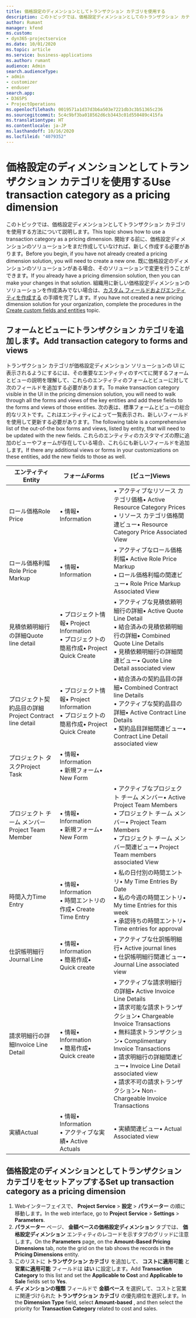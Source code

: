 ```yaml
---
title: 価格設定のディメンションとしてトランザクション カテゴリを使用する
description: このトピックでは、価格設定ディメンションとしてのトランザクション カテゴリの使用方法について説明します。
author: Rumant
manager: kfend
ms.custom:
- dyn365-projectservice
ms.date: 10/01/2020
ms.topic: article
ms.service: business-applications
ms.author: rumant
audience: Admin
search.audienceType:
- admin
- customizer
- enduser
search.app:
- D365PS
- ProjectOperations
ms.openlocfilehash: 0019571a1d37d3b6a503e7221db3c3b51365c236
ms.sourcegitcommit: 5c4c9bf3ba018562d6cb3443c01d550489c415fa
ms.translationtype: HT
ms.contentlocale: ja-JP
ms.lasthandoff: 10/16/2020
ms.locfileid: "4079352"
---
```

# <a name="use-transaction-category-as-a-pricing-dimension"></a><span data-ttu-id="3b203-103">価格設定のディメンションとしてトランザクション カテゴリを使用する</span><span class="sxs-lookup"><span data-stu-id="3b203-103">Use transaction category as a pricing dimension</span></span>
<span data-ttu-id="3b203-104">このトピックでは、価格設定ディメンションとしてトランザクション カテゴリを使用する方法について説明します。</span><span class="sxs-lookup"><span data-stu-id="3b203-104">This topic shows how to use a transaction category as a pricing dimension.</span></span> <span data-ttu-id="3b203-105">開始する前に、価格設定ディメンションのソリューションをまだ作成していなければ、新しく作成する必要があります。</span><span class="sxs-lookup"><span data-stu-id="3b203-105">Before you begin, if you have not already created a pricing dimension solution, you will need to create a new one.</span></span> <span data-ttu-id="3b203-106">既に価格設定のディメンションのソリューションがある場合、そのソリューションで変更を行うことができます。</span><span class="sxs-lookup"><span data-stu-id="3b203-106">If you already have a pricing dimension solution, then you can make your changes in that solution.</span></span> <span data-ttu-id="3b203-107">組織用に新しい価格設定ディメンションのソリューションを作成済みでない場合は、[カスタム フィールドおよびエンティティを作成する](create-custom-fields-entities.md) の手順を完了します。</span><span class="sxs-lookup"><span data-stu-id="3b203-107">If you have not created a new pricing dimension solution for your organization, complete the procedures in the [Create custom fields and entities](create-custom-fields-entities.md) topic.</span></span>

## <a name="add-transaction-category-to-forms-and-views"></a><span data-ttu-id="3b203-108">フォームとビューにトランザクション カテゴリを追加します。</span><span class="sxs-lookup"><span data-stu-id="3b203-108">Add transaction category to forms and views</span></span>
<span data-ttu-id="3b203-109">トランザクション カテゴリが価格設定ディメンション ソリューションの UI に表示されるようにするには、その重要なエンティティのすべてに関するフォームとビューの説明を理解して、これらのエンティティのフォームとビューに対して次のフィールドを追加する必要があります。</span><span class="sxs-lookup"><span data-stu-id="3b203-109">To make transaction category visible in the UI in the pricing dimension solution, you will need to walk through all the forms and views of the key entities and add these fields to the forms and views of those entities.</span></span>
<span data-ttu-id="3b203-110">次の表は、標準フォームとビューの総合的なリストです。これはエンティティによって一覧表示され、新しいフィールドを使用して更新する必要があります。</span><span class="sxs-lookup"><span data-stu-id="3b203-110">The following table is a comprehensive list of the out-of-the box forms and views, listed by entity, that will need to be updated with the new fields.</span></span> <span data-ttu-id="3b203-111">これらのエンティティのカスタマイズの際に追加のビューやフォームが存在している場合、これらにも新しいフィールドを追加します。</span><span class="sxs-lookup"><span data-stu-id="3b203-111">If there any additional views or forms in your customizations on these entities, add the new fields to those as well.</span></span>

|  <span data-ttu-id="3b203-112">エンティティ</span><span class="sxs-lookup"><span data-stu-id="3b203-112">Entity</span></span>        | <span data-ttu-id="3b203-113">フォーム</span><span class="sxs-lookup"><span data-stu-id="3b203-113">Forms</span></span>     |<span data-ttu-id="3b203-114">[ビュー]</span><span class="sxs-lookup"><span data-stu-id="3b203-114">Views</span></span>        |
| ------------------------------|---------------------------------|----------------------------------|
|  <span data-ttu-id="3b203-115">ロール価格</span><span class="sxs-lookup"><span data-stu-id="3b203-115">Role Price</span></span>|<span data-ttu-id="3b203-116">• 情報</span><span class="sxs-lookup"><span data-stu-id="3b203-116">• Information</span></span> |<span data-ttu-id="3b203-117">• アクティブなリソース カテゴリ価格</span><span class="sxs-lookup"><span data-stu-id="3b203-117">• Active Resource Category Prices</span></span><br> <span data-ttu-id="3b203-118">• リソース カテゴリ価格関連ビュー</span><span class="sxs-lookup"><span data-stu-id="3b203-118">• Resource Category Price Associated View</span></span>|
|  <span data-ttu-id="3b203-119">ロール価格利幅</span><span class="sxs-lookup"><span data-stu-id="3b203-119">Role Price Markup</span></span>|<span data-ttu-id="3b203-120">• 情報</span><span class="sxs-lookup"><span data-stu-id="3b203-120">• Information</span></span>|<span data-ttu-id="3b203-121">• アクティブなロール価格利幅</span><span class="sxs-lookup"><span data-stu-id="3b203-121">• Active Role Price Markup</span></span><br><span data-ttu-id="3b203-122">• ロール価格利幅の関連ビュー</span><span class="sxs-lookup"><span data-stu-id="3b203-122">• Role Price Markup Associated View</span></span>|
|  <span data-ttu-id="3b203-123">見積依頼明細行の詳細</span><span class="sxs-lookup"><span data-stu-id="3b203-123">Quote line detail</span></span>|<span data-ttu-id="3b203-124">• プロジェクト情報</span><span class="sxs-lookup"><span data-stu-id="3b203-124">• Project Information</span></span><br><span data-ttu-id="3b203-125">• プロジェクトの簡易作成</span><span class="sxs-lookup"><span data-stu-id="3b203-125">• Project Quick Create</span></span>|<span data-ttu-id="3b203-126">• アクティブな見積依頼明細行の詳細</span><span class="sxs-lookup"><span data-stu-id="3b203-126">• Active Quote Line Detail</span></span><br><span data-ttu-id="3b203-127">• 結合済みの見積依頼明細行の詳細</span><span class="sxs-lookup"><span data-stu-id="3b203-127">• Combined Quote Line Details</span></span><br><span data-ttu-id="3b203-128">• 見積依頼明細行の詳細関連ビュー</span><span class="sxs-lookup"><span data-stu-id="3b203-128">• Quote Line Detail associated view</span></span>|
|  <span data-ttu-id="3b203-129">プロジェクト契約品目の詳細</span><span class="sxs-lookup"><span data-stu-id="3b203-129">Project Contract line detail</span></span>|<span data-ttu-id="3b203-130">• プロジェクト情報</span><span class="sxs-lookup"><span data-stu-id="3b203-130">• Project Information</span></span><br><span data-ttu-id="3b203-131">• プロジェクトの簡易作成</span><span class="sxs-lookup"><span data-stu-id="3b203-131">• Project Quick Create</span></span>|<span data-ttu-id="3b203-132">• 結合済みの契約品目の詳細</span><span class="sxs-lookup"><span data-stu-id="3b203-132">• Combined Contract line Details</span></span><br><span data-ttu-id="3b203-133">• アクティブな契約品目の詳細</span><span class="sxs-lookup"><span data-stu-id="3b203-133">• Active Contract Line Details</span></span><br><span data-ttu-id="3b203-134">• 契約品目詳細関連ビュー</span><span class="sxs-lookup"><span data-stu-id="3b203-134">• Contract Line Detail associated view</span></span>|
|  <span data-ttu-id="3b203-135">プロジェクト タスク</span><span class="sxs-lookup"><span data-stu-id="3b203-135">Project Task</span></span>|<span data-ttu-id="3b203-136">• 情報</span><span class="sxs-lookup"><span data-stu-id="3b203-136">• Information</span></span><br><span data-ttu-id="3b203-137">• 新規フォーム</span><span class="sxs-lookup"><span data-stu-id="3b203-137">• New Form</span></span>||
|  <span data-ttu-id="3b203-138">プロジェクト チーム メンバー</span><span class="sxs-lookup"><span data-stu-id="3b203-138">Project Team Member</span></span>|<span data-ttu-id="3b203-139">• 情報</span><span class="sxs-lookup"><span data-stu-id="3b203-139">• Information</span></span><br><span data-ttu-id="3b203-140">• 新規フォーム</span><span class="sxs-lookup"><span data-stu-id="3b203-140">• New Form</span></span>|<span data-ttu-id="3b203-141">• アクティブなプロジェクト チーム メンバー</span><span class="sxs-lookup"><span data-stu-id="3b203-141">• Active Project Team Members</span></span><br><span data-ttu-id="3b203-142">• プロジェクト チーム メンバー</span><span class="sxs-lookup"><span data-stu-id="3b203-142">• Project Team Members</span></span><br><span data-ttu-id="3b203-143">• プロジェクト チーム メンバー関連ビュー</span><span class="sxs-lookup"><span data-stu-id="3b203-143">• Project Team members associated View</span></span>|
|  <span data-ttu-id="3b203-144">時間入力</span><span class="sxs-lookup"><span data-stu-id="3b203-144">Time Entry</span></span>|<span data-ttu-id="3b203-145">• 情報</span><span class="sxs-lookup"><span data-stu-id="3b203-145">• Information</span></span><br><span data-ttu-id="3b203-146">• 時間エントリの作成</span><span class="sxs-lookup"><span data-stu-id="3b203-146">• Create Time Entry</span></span>|<span data-ttu-id="3b203-147">• 私の日付別の時間エントリ</span><span class="sxs-lookup"><span data-stu-id="3b203-147">• My Time Entries By Date</span></span><br><span data-ttu-id="3b203-148">• 私の今週の時間エントリ</span><span class="sxs-lookup"><span data-stu-id="3b203-148">• My time Entries for this week</span></span><br><span data-ttu-id="3b203-149">• 承認待ちの時間エントリ</span><span class="sxs-lookup"><span data-stu-id="3b203-149">• Time entries for approval</span></span>|
|  <span data-ttu-id="3b203-150">仕訳帳明細行</span><span class="sxs-lookup"><span data-stu-id="3b203-150">Journal Line</span></span>|<span data-ttu-id="3b203-151">• 情報</span><span class="sxs-lookup"><span data-stu-id="3b203-151">• Information</span></span><br><span data-ttu-id="3b203-152">• 簡易作成</span><span class="sxs-lookup"><span data-stu-id="3b203-152">• Quick create</span></span>|<span data-ttu-id="3b203-153">• アクティブな仕訳帳明細行</span><span class="sxs-lookup"><span data-stu-id="3b203-153">• Active journal lines</span></span><br><span data-ttu-id="3b203-154">• 仕訳帳明細行関連ビュー</span><span class="sxs-lookup"><span data-stu-id="3b203-154">• Journal Line associated view</span></span>|
|  <span data-ttu-id="3b203-155">請求明細行の詳細</span><span class="sxs-lookup"><span data-stu-id="3b203-155">Invoice Line Detail</span></span>|<span data-ttu-id="3b203-156">• 情報</span><span class="sxs-lookup"><span data-stu-id="3b203-156">• Information</span></span><br><span data-ttu-id="3b203-157">• 簡易作成</span><span class="sxs-lookup"><span data-stu-id="3b203-157">• Quick create</span></span>|<span data-ttu-id="3b203-158">• アクティブな請求明細行の詳細</span><span class="sxs-lookup"><span data-stu-id="3b203-158">• Active Invoice Line Details</span></span><br><span data-ttu-id="3b203-159">• 請求可能な請求トランザクション</span><span class="sxs-lookup"><span data-stu-id="3b203-159">• Chargeable Invoice Transactions</span></span><br><span data-ttu-id="3b203-160">• 無料請求トランザクション</span><span class="sxs-lookup"><span data-stu-id="3b203-160">• Complimentary Invoice Transactions</span></span><br><span data-ttu-id="3b203-161">• 請求明細行の詳細関連ビュー</span><span class="sxs-lookup"><span data-stu-id="3b203-161">• Invoice Line Detail associated view</span></span><br><span data-ttu-id="3b203-162">• 請求不可の請求トランザクション</span><span class="sxs-lookup"><span data-stu-id="3b203-162">• Non-Chargeable Invoice Transactions</span></span>|
|  <span data-ttu-id="3b203-163">実績</span><span class="sxs-lookup"><span data-stu-id="3b203-163">Actual</span></span>|<span data-ttu-id="3b203-164">• 情報</span><span class="sxs-lookup"><span data-stu-id="3b203-164">• Information</span></span><br><span data-ttu-id="3b203-165">• アクティブな実績</span><span class="sxs-lookup"><span data-stu-id="3b203-165">• Active Actuals</span></span>|<span data-ttu-id="3b203-166">• 実績関連ビュー</span><span class="sxs-lookup"><span data-stu-id="3b203-166">• Actual Associated view</span></span>|

## <a name="set-up-transaction-category-as-a-pricing-dimension"></a><span data-ttu-id="3b203-167">価格設定のディメンションとしてトランザクション カテゴリをセットアップする</span><span class="sxs-lookup"><span data-stu-id="3b203-167">Set up transaction category as a pricing dimension</span></span>

1. <span data-ttu-id="3b203-168">Webインターフェイスで、 **Project Service** > **設定** > **パラメーター** の順に移動します。</span><span class="sxs-lookup"><span data-stu-id="3b203-168">In the web interface, go to **Project Service** > **Settings** > **Parameters**.</span></span> 
2. <span data-ttu-id="3b203-169">**パラメーター** ページ、 **金額ベースの価格設定ディメンション** タブでは、 **価格設定ディメンション** エンティティのレコードを示すタブのグリッドに注意します。</span><span class="sxs-lookup"><span data-stu-id="3b203-169">On the **Parameters** page, on the **Amount-Based Pricing Dimensions** tab, note the grid on the tab shows the records in the **Pricing Dimensions** entity.</span></span>
3. <span data-ttu-id="3b203-170">このリストに **トランザクション カテゴリ** を追加して、 **コストに適用可能** と **営業に適用可能** フィールドは **はい** に設定します。</span><span class="sxs-lookup"><span data-stu-id="3b203-170">Add **Transaction Category** to this list and set the **Applicable to Cost** and **Applicable to Sale** fields set to **Yes**.</span></span>
4. <span data-ttu-id="3b203-171">**ディメンションの種類** フィールドで **金額ベース** を選択して、コストと営業に関連づけられた **トランザクション カテゴリ** の優先順位を選択します。</span><span class="sxs-lookup"><span data-stu-id="3b203-171">In the **Dimension Type** field, select **Amount-based** , and then select the priority for **Transaction Category** related to cost and sales.</span></span>
